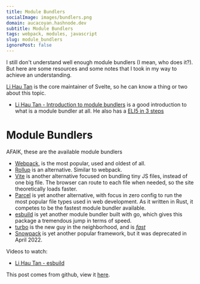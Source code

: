 ```yaml
---
title: Module Bundlers
socialImage: images/bundlers.png
domain: aucacoyan.hashnode.dev
subtitle: Module Bundlers
tags: webpack, modules, javascript
slug: module_bundlers
ignorePost: false
---
```


I still don't understand well enough module bundlers (I mean, who does it?). But here are some resources and some notes that I took in my way to achieve an understanding.

[Li Hau Tan](https://www.youtube.com/c/lihautan) is the core maintainer of Svelte, so he can know a thing or two about this topic.

- [Li Hau Tan - Introduction to module bundlers](https://www.youtube.com/watch?v=mEvIyjo_A9w) is a good introduction to what is a module bundler at all. He also has a [ELI5 in 3 steps](https://www.youtube.com/watch?v=iOYO2dKBYow)

# Module Bundlers

AFAIK, these are the available module bundlers

- [Webpack](https://webpack.js.org/), is the most popular, used and oldest of all.
- [Rollup](https://rollupjs.org/guide/en/) is an alternative. Similar to webpack.
- [Vite](https://vitejs.dev/) is another alternative focused on bundling tiny JS files, instead of one big file. The browser can route to each file when needed, so the site theoretically loads faster.
- [Parcel](https://parceljs.org/) is yet another alternative, with focus in zero config to run the most popular file types used in web development. As it written in Rust, it competes to be the fastest module bundler available.
- [esbuild](https://esbuild.github.io/) is yet another module bundler built with go, which gives this package a tremendous jump in terms of speed.
- [turbo](https://turbo.build/) is the new guy in the neighborhood, and is [_fast_](https://turbo.build/pack/docs/comparisons/turbopack-vs-vite)
- [Snowpack](https://github.com/FredKSchott/snowpack#readme) is yet another popular framework, but it was deprecated in April 2022.

Videos to watch:

- [Li Hau Tan - esbuild](https://www.youtube.com/watch?v=tz1CZV1-lYc)

This post comes from github, view it [here](https://github.com/AucaCoyan/blog/blob/main/module_bundlers.md).
